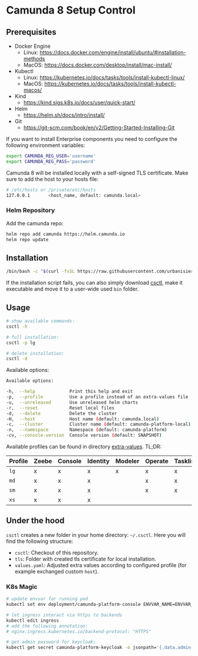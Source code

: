 # Camunda 8 Setup Control

## Prerequisites

- Docker Engine
  - Linux: https://docs.docker.com/engine/install/ubuntu/#installation-methods
  - MacOS: https://docs.docker.com/desktop/install/mac-install/
- Kubectl
  - Linux: https://kubernetes.io/docs/tasks/tools/install-kubectl-linux/
  - MacOS: https://kubernetes.io/docs/tasks/tools/install-kubectl-macos/
- Kind
  - https://kind.sigs.k8s.io/docs/user/quick-start/
- Helm
  - https://helm.sh/docs/intro/install/
- Git
  - https://git-scm.com/book/en/v2/Getting-Started-Installing-Git

If you want to install Enterprise components you need to configure the following environment variables:

```bash
export CAMUNDA_REG_USER='username'
export CAMUNDA_REG_PASS='password'
```

Camunda 8 will be installed locally with a self-signed TLS certificate. Make sure to add the host to your hosts file:

```bash
# /etc/hosts or /private/etc/hosts
127.0.0.1       <host_name, default: camunda.local>
```

### Helm Repository

Add the camunda repo:

```bash
helm repo add camunda https://helm.camunda.io
helm repo update
```

## Installation

```bash
/bin/bash -c "$(curl -fsSL https://raw.githubusercontent.com/urbanisierung/coci/main/scripts/install)"
```

If the installation script fails, you can also simply download [csctl](./scripts/csctl), make it executable and move it to a user-wide used `bin` folder.

## Usage

```bash
# show available commands:
csctl -h

# full installation:
csctl -p lg

# delete installation:
csctl -d
```

Available options:

```bash
Available options:

-h,  --help             Print this help and exit
-p,  --profile          Use a profile instead of an extra-values file
-u,  --unreleased       Use unreleased helm charts
-r,  --reset            Reset local files
-d,  --delete           Delete the cluster
-H,  --host             Host name (default: camunda.local)
-c,  --cluster          Cluster name (default: camunda-platform-local)
-n,  --namespace        Namespace (default: camunda-platform)
-cv, --console-version  Console version (default: SNAPSHOT)
```

Available profiles can be found in directory [extra-values](./extra-values/). TL;DR:

| Profile | Zeebe | Console | Identity | Modeler | Operate | Tasklist | Optimize |
| ------- | ----- | ------- | -------- | ------- | ------- | -------- | -------- |
| `lg`    | x     | x       | x        | x       | x       | x        | x        |
| `md`    | x     | x       | x        |         | x       | x        | x        |
| `sm`    | x     | x       | x        |         | x       | x        |          |
| `xs`    | x     | x       | x        |         |         |          |          |

## Under the hood

`csctl` creates a new folder in your home directory: `~/.csctl`. Here you will find the following structure:

- `csctl`: Checkout of this repository.
- `tls`: Folder with created tls certificate for local installation.
- `values.yaml`: Adjusted extra values according to configured profile (for example exchanged custom `host`).

### K8s Magic

```bash
# update envvar for running pod
kubectl set env deployment/camunda-platform-console ENVVAR_NAME=ENVVAR_VALUE

# let ingress interact via https to backends
kubectl edit ingress
# add the following annotation:
# nginx.ingress.kubernetes.io/backend-protocol: "HTTPS"

# get admin password for keycloak:
kubectl get secret camunda-platform-keycloak -o jsonpath='{.data.admin-password}' | base64 -d
```
